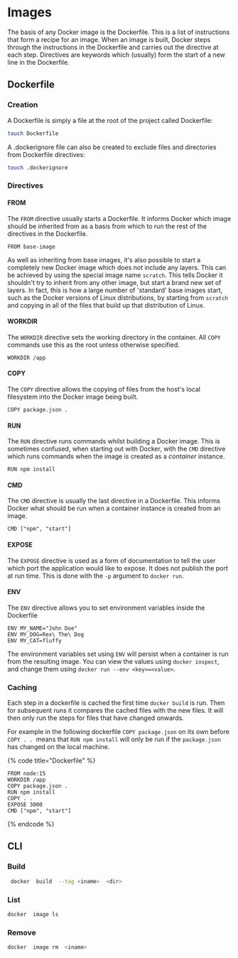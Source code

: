 # Images

The basis of any Docker image is the Dockerfile. This is a list of instructions that form a recipe for an image. When an image is built, Docker steps through the instructions in the Dockerfile and carries out the directive at each step. Directives are keywords which (usually) form the start of a new line in the Dockerfile.

## Dockerfile

### Creation

A Dockerfile is simply a file at the root of the project called Dockerfile:

```bash
touch Dockerfile
```

A .dockerignore file can also be created to exclude files and directories from Dockerfile directives:

```bash
touch .dockerignore
```

### Directives

#### FROM

The `FROM` directive usually starts a Dockerfile. It informs Docker which image should be inherited from as a basis from which to run the rest of the directives in the Dockerfile.

```
FROM base-image
```

As well as inheriting from base images, it's also possible to start a completely new Docker image which does not include any layers. This can be achieved by using the special image name `scratch`. This tells Docker it shouldn't try to inherit from any other image, but start a brand new set of layers. In fact, this is how a large number of 'standard' base images start, such as the Docker versions of Linux distributions, by starting from `scratch` and copying in all of the files that build up that distribution of Linux.

#### WORKDIR

The `WORKDIR` directive sets the working directory in the container. All `COPY` commands use this as the root unless otherwise specified.

```
WORKDIR /app
```

#### COPY

The `COPY` directive allows the copying of files from the host's local filesystem into the Docker image being built.

```
COPY package.json .
```

#### RUN

The `RUN` directive runs commands whilst building a Docker image. This is sometimes confused, when starting out with Docker, with the `CMD` directive which runs commands when the image is created as a _container_ instance.

```
RUN npm install
```

#### CMD

The `CMD` directive is usually the last directive in a Dockerfile. This informs Docker what should be run when a container instance is created from an image.

```
CMD ["npm", "start"]
```

#### EXPOSE

The `EXPOSE` directive is used as a form of documentation to tell the user which port the application would like to expose. It does not publish the port at run time. This is done with the `-p` argument to `docker run`.

#### ENV

The `ENV` directive  allows you to set environment variables inside the Dockerfile

```
ENV MY_NAME="John Doe"
ENV MY_DOG=Rex\ The\ Dog
ENV MY_CAT=fluffy
```

The environment variables set using `ENV` will persist when a container is run from the resulting image. You can view the values using `docker inspect`, and change them using `docker run --env <key>=<value>`.

### Caching

Each step in a dockerfile is cached the first time `docker build` is run. Then for subsequent runs it compares the cached files with the new files. It will then only run the steps for files that have changed onwards.&#x20;

For example in the following dockerfile `COPY package.json` on its own before `COPY . . `means that `RUN npm install` will only be run if the `package.json` has changed on the local machine.

{% code title="Dockerfile" %}
```
FROM node:15
WORKDIR /app
COPY package.json .
RUN npm install
COPY . .
EXPOSE 3000
CMD ["npm", "start"]
```
{% endcode %}



## CLI

### Build

```bash
 docker  build  --tag <iname>  <dir>
```

### List

```bash
docker  image ls
```

### Remove

```bash
docker  image rm  <iname>
```

